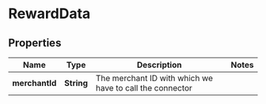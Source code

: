 

# RewardData


## Properties

| Name | Type | Description | Notes |
|------------ | ------------- | ------------- | -------------|
|**merchantId** | **String** | The merchant ID with which we have to call the connector |  |



